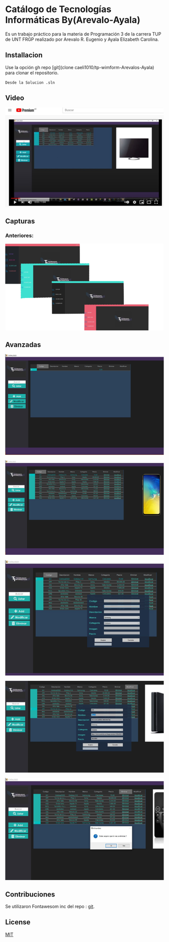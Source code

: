 # Catálogo de Tecnologías Informáticas  By(Arevalo-Ayala)

Es un trabajo práctico  para la materia de  Programación 3 de la carrera TUP de UNT FRGP
realizado por Arevalo R. Eugenio y Ayala Elizabeth Carolina.

## Installacion

Use la opción gh repo [git](clone caeli1010/tp-wimform-Arevalos-Ayala) para clonar el repositorio.

```Ejectuar
Desde la Solucion .sln
```
## Video
[![Watch the video](https://github.com/caeli1010/tp-wimform-Arevalos-Ayala/blob/main/img/video.JPG)](https://www.youtube.com/watch?v=syXpcyyGp_0)


## Capturas
### Anteriores:
![Versiones Iniciales](https://github.com/caeli1010/tp-wimform-Arevalos-Ayala/blob/main/img/anterioes.png)


## Avanzadas

![Inicio Beta](https://github.com/caeli1010/tp-wimform-Arevalos-Ayala/blob/main/img/inicio.JPG)

![Versiones Beta](https://github.com/caeli1010/tp-wimform-Arevalos-Ayala/blob/main/img/articulos.JPG)

![Versiones Beta](https://github.com/caeli1010/tp-wimform-Arevalos-Ayala/blob/main/img/agregar.JPG)

![Versiones Beta](https://github.com/caeli1010/tp-wimform-Arevalos-Ayala/blob/main/img/Modificar.JPG)

![Versiones Beta](https://github.com/caeli1010/tp-wimform-Arevalos-Ayala/blob/main/img/eliminar.JPG)



## Contribuciones
Se utilizaron Fontawesom inc del repo : [git](https://github.com/awesome-inc/FontAwesome.Sharp#windows-forms).



## License
[MIT](https://choosealicense.com/licenses/mit/)
 
